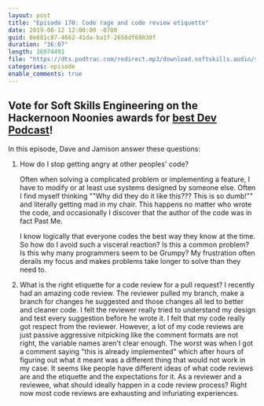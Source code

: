 ```yaml
---
layout: post
title: "Episode 170: Code rage and code review etiquette"
date: 2019-08-12 12:00:00 -0700
guid: 0e681c87-4662-41da-ba1f-2650df68030f
duration: "36:07"
length: 36974491
file: "https://dts.podtrac.com/redirect.mp3/download.softskills.audio/sse-170.mp3"
categories: episode
enable_comments: true
---
```


<h2>
Vote for Soft Skills Engineering on the Hackernoon Noonies awards for <a href="https://noonies.hackernoon.com/award/cjxrat2ogn51d0b429e2zwy52">best Dev Podcast</a>!
</h2>

In this episode, Dave and Jamison answer these questions:

1. How do I stop getting angry at other peoples' code?
   
   Often when solving a complicated problem or implementing a feature, I have to modify or at least use systems designed by someone else. Often I find myself thinking ""Why did they do it like this??? This is so dumb!"" and literally getting mad in my chair. This happens no matter who wrote the code, and occasionally I discover that the author of the code was in fact Past Me.
   
   I know logically that everyone codes the best way they know at the time. So how do I avoid such a visceral reaction? Is this a common problem? Is this why many programmers seem to be Grumpy? My frustration often derails my focus and makes problems take longer to solve than they need to.


2. What is the right etiquette for a code review for a pull request?
   I recently had an amazing code review. The reviewer pulled my branch, make a branch for changes he suggested and those changes all led to better and cleaner code. I felt the reviewer really tried to understand my design and test every suggestion before he wrote it. I felt that my code really got respect from the reviewer.
   However, a lot of my code reviews are just passive aggressive nitpicking like the comment formats are not right, the variable names aren't clear enough. The worst was when I got a comment saying "this is already implemented" which after hours of figuring out what it meant was a different thing that would not work in my case.
   It seems like people have different ideas of what code reviews are and the etiquette and the expectations for it. As a reviewer and a reviewee, what should ideally happen in a code review process? Right now most code reviews are exhausting and infuriating experiences.
